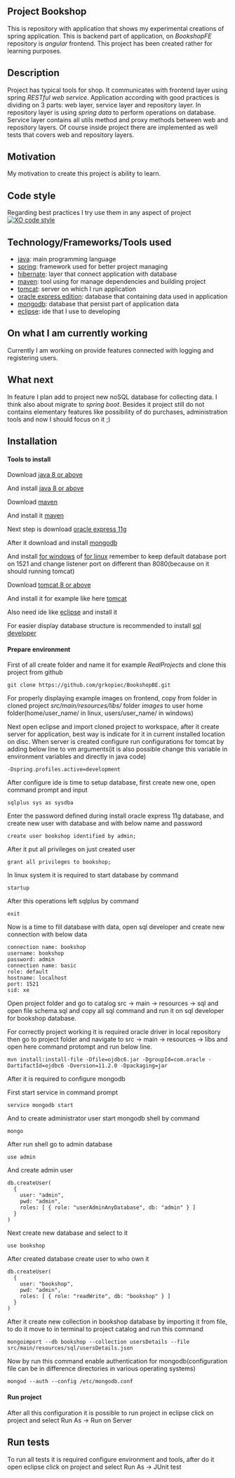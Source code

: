 ## Project Bookshop

This is repository with application that shows my experimental creations of spring application. This is backend part of application, on *BookshopFE* repository is *angular* frontend. This project has been created rather for learning purposes.

## Description

Project has typical tools for shop. It communicates with frontend layer using spring *RESTful web service*. Application according with good practices is dividing on 3 parts: web layer, service layer and repository layer. In repository layer is using *spring data* to perform operations on database. Service layer contains all utils method and proxy methods between web and repository layers. Of course inside project there are implemented as well tests that covers web and repository layers.

## Motivation

My motivation to create this project is ability to learn.

## Code style

Regarding best practices I try use them in any aspect of project
[![XO code style](https://img.shields.io/badge/code_style-XO-5ed9c7.svg)](https://github.com/sindresorhus/standard)

## Technology/Frameworks/Tools used

- [java](https://www.oracle.com/java/index.html): main programming language
- [spring](https://spring.io/): framework used for better project managing
- [hibernate](http://hibernate.org/): layer that connect application with database
- [maven](https://maven.apache.org/): tool using for manage dependencies and building project
- [tomcat](http://tomcat.apache.org/): server on which I run application
- [oracle express edition](http://www.oracle.com/technetwork/database/database-technologies/express-edition/overview/index.html): database that containing data used in application
- [mongodb](https://www.mongodb.com/): database that persist part of application data
- [eclipse](https://www.eclipse.org/): ide that I use to developing

## On what I am currently working

Currently I am working on provide features connected with logging and registering users.

## What next

In feature I plan add to project new noSQL database for collecting data. I think also about migrate to *spring boot*. Besides it project still do not contains elementary features like possibility of do purchases, administration tools and now I should focus on it ;)

## Installation

#### Tools to install

Download [java 8 or above](http://www.oracle.com/technetwork/java/javase/downloads/jdk8-downloads-2133151.html)

And install [java 8 or above](https://docs.oracle.com/javase/8/docs/technotes/guides/install/install_overview.html)

Download [maven](https://maven.apache.org/download.cgi)

And install it [maven](https://maven.apache.org/install.html)

Next step is download [oracle express 11g](http://www.oracle.com/technetwork/database/database-technologies/express-edition/downloads/index.html)

After it download and install [mongodb](https://docs.mongodb.com/manual/installation/)

And install [for windows](https://www.thegeekstuff.com/2008/10/oracle-11g-step-by-step-installation-guide-with-screenshots/) of [for linux](https://askubuntu.com/questions/566734/how-to-install-oracle-11gr2-on-ubuntu-14-04) remember to keep default database port on 1521 and change listener port on different than 8080(because on it should running tomcat)

Download [tomcat 8 or above](https://tomcat.apache.org/download-80.cgi)

And install it for example like here [tomcat](https://www.ntu.edu.sg/home/ehchua/programming/howto/Tomcat_HowTo.html)

Also need ide like [eclipse](https://spring.io/tools) and install it

For easier display database structure is recommended to install [sql developer](http://www.oracle.com/technetwork/developer-tools/sql-developer/downloads/index.html)

#### Prepare environment

First of all create folder and name it for example *RealProjects* and clone this project from github

```code
git clone https://github.com/grkopiec/BookshopBE.git
```

For properly displaying example images on frontend, copy from folder in cloned project *src/main/resources/libs/* folder *images* to user home folder(home/user_name/ in linux, users/user_name/ in windows)

Next open eclipse and import cloned project to workspace, after it create server for application, best way is indicate for it in current installed location on disc. When server is created configure run configurations for tomcat by adding below line to vm arguments(it is also possible change this variable in environment variables and directly in java code)

```code
-Dspring.profiles.active=development
```

After configure ide is time to setup database, first create new one, open command prompt and input

```code
sqlplus sys as sysdba
```
Enter the password defined during install oracle express 11g database, and create new user with database and with below name and password

```code
create user bookshop identified by admin;
```

After it put all privileges on just created user

```code
grant all privileges to bookshop;
```

In linux system it is required to start database by command

```code
startup
```

After this operations left sqlplus by command

```code
exit
```

Now is a time to fill database with data, open sql developer and create new connection with below data

```code
connection name: bookshop
username: bookshop
password: admin
connection name: basic
role: default
hostname: localhost
port: 1521
sid: xe
```

Open project folder and go to catalog src -> main -> resources -> sql and open file schema.sql and copy all sql command and run it on sql developer for bookshop database.

For correctly project working it is required oracle driver in local repository then go to project folder and navigate to src -> main -> resources -> libs and open here command protompt and run below line.

```code
mvn install:install-file -Dfile=ojdbc6.jar -DgroupId=com.oracle -DartifactId=ojdbc6 -Dversion=11.2.0 -Dpackaging=jar
```

After it is required to configure mongodb

First start service in command prompt

```code
service mongodb start
```

And to create administrator user start mongodb shell by command

```code
mongo
```

After run shell go to admin database

```code
use admin
```

And create admin user

```code
db.createUser(
  {
    user: "admin",
    pwd: "admin",
    roles: [ { role: "userAdminAnyDatabase", db: "admin" } ]
  }
)
```

Next create new database and select to it

```code
use bookshop
```

After created database create user to who own it

```code
db.createUser(
  {
    user: "bookshop",
    pwd: "admin",
    roles: [ { role: "readWrite", db: "bookshop" } ]
  }
)
```

After it create new collection in bookshop database by importing it from file, to do it move to in terminal to project catalog and run this command

```code
mongoimport --db bookshop --collection usersDetails --file src/main/resources/sql/usersDetails.json
```

Now by run this command enable authentication for mongodb(configuration file can be in difference directories in various operating systems)

```code
mongod --auth --config /etc/mongodb.conf
```

#### Run project

After all this configuration it is possible to run project in eclipse click on project and select Run As -> Run on Server

## Run tests

To run all tests it is required configure environment and tools, after do it open eclipse click on project and select Run As -> JUnit test
